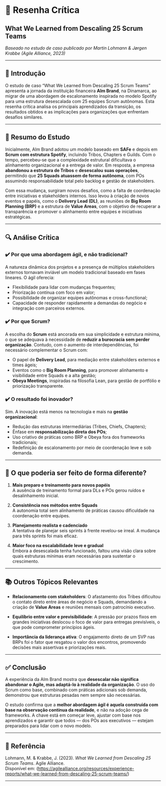 # 📝 Resenha Crítica  
## **What We Learned from Descaling 25 Scrum Teams**  
*Baseado no estudo de caso publicado por Martin Lohmann & Jørgen Krabbe (Agile Alliance, 2023)*

---

## 📌 Introdução

O estudo de caso “What We Learned from Descaling 25 Scrum Teams” apresenta a jornada da instituição financeira **Alm Brand**, na Dinamarca, ao migrar de uma abordagem de escalonamento inspirada no modelo Spotify para uma estrutura desescalada com 25 equipes Scrum autônomas. Esta resenha crítica analisa os principais aprendizados da transição, os resultados obtidos e as implicações para organizações que enfrentam desafios similares.

---

## 🧩 Resumo do Estudo

Inicialmente, Alm Brand adotou um modelo baseado em **SAFe** e depois em **Scrum com estrutura Spotify**, incluindo Tribos, Chapters e Guilds. Com o tempo, percebeu-se que a complexidade estrutural dificultava o alinhamento organizacional e a entrega de valor. Em resposta, a empresa **abandonou a estrutura de Tribos** e **desescalou suas operações**, permitindo que **25 Squads atuassem de forma autônoma**, com POs assumindo responsabilidade total pelo backlog e gestão de stakeholders.

Com essa mudança, surgiram novos desafios, como a falta de coordenação entre iniciativas e stakeholders internos. Isso levou à criação de novos eventos e papéis, como o **Delivery Lead (DL)**, as reuniões de **Big Room Planning (BRP)** e a estrutura de **Value Areas**, com o objetivo de recuperar a transparência e promover o alinhamento entre equipes e iniciativas estratégicas.

---

## 🔍 Análise Crítica

### ✔️ Por que uma abordagem ágil, e não tradicional?

A natureza dinâmica dos projetos e a presença de múltiplos stakeholders externos tornavam inviável um modelo tradicional baseado em fases lineares. O ágil oferecia:

- Flexibilidade para lidar com mudanças frequentes;
- Priorização contínua com foco em valor;
- Possibilidade de organizar equipes autônomas e cross-functional;
- Capacidade de responder rapidamente a demandas do negócio e integração com parceiros externos.

### ✔️ Por que Scrum?

A escolha do **Scrum** está ancorada em sua simplicidade e estrutura mínima, o que se adequava à necessidade de **reduzir a burocracia sem perder organização**. Contudo, com o aumento de interdependências, foi necessário complementar o Scrum com:

- O papel de **Delivery Lead**, para mediação entre stakeholders externos e times ágeis;
- Eventos como o **Big Room Planning**, para promover alinhamento e visibilidade entre Squads e a alta gestão;
- **Obeya Meetings**, inspiradas na filosofia Lean, para gestão de portfólio e priorização transparente.

### ✔️ O resultado foi inovador?

Sim. A inovação está menos na tecnologia e mais na **gestão organizacional**:

- Redução das estruturas intermediárias (Tribes, Chiefs, Chapters);
- Ênfase em **responsabilização direta dos POs**;
- Uso criativo de práticas como BRP e Obeya fora dos frameworks tradicionais;
- Redefinição de escalonamento por meio de coordenação leve e sob demanda.

---

## 🧠 O que poderia ser feito de forma diferente?

1. **Mais preparo e treinamento para novos papéis**  
   A ausência de treinamento formal para DLs e POs gerou ruídos e desalinhamento inicial.

2. **Consistência nos métodos entre Squads**  
   A autonomia total sem alinhamento de práticas causou dificuldade na coordenação entre equipes.

3. **Planejamento realista e cadenciado**  
   A tentativa de planejar seis sprints à frente revelou-se irreal. A mudança para três sprints foi mais eficaz.

4. **Maior foco na escalabilidade leve e gradual**  
   Embora a desescalada tenha funcionado, faltou uma visão clara sobre quais estruturas mínimas eram necessárias para sustentar o crescimento.

---

## 📚 Outros Tópicos Relevantes

- **Relacionamento com stakeholders**: O afastamento dos Tribes dificultou o contato direto entre áreas de negócio e Squads, demandando a criação de **Value Areas** e reuniões mensais com patrocínio executivo.

- **Equilíbrio entre valor e previsibilidade**: A pressão por prazos fixos em grandes iniciativas deslocou o foco de valor para entregas previsíveis, o que pode comprometer princípios ágeis.

- **Importância da liderança ativa**: O engajamento direto de um SVP nas BRPs foi o fator que resgatou o valor dos encontros, promovendo decisões mais assertivas e priorizações reais.

---

## ✅ Conclusão

A experiência da Alm Brand mostra que **desescalar não significa abandonar o Agile, mas adaptá-lo à realidade da organização**. O uso do Scrum como base, combinado com práticas adicionais sob demanda, demonstrou que estruturas pesadas nem sempre são necessárias.

O estudo confirma que a **melhor abordagem ágil é aquela construída com base na observação contínua da realidade**, e não na adoção cega de frameworks. A chave está em começar leve, ajustar com base nos aprendizados e garantir que todos — dos POs aos executivos — estejam preparados para lidar com o novo modelo.

---

## 🔖 Referência

Lohmann, M. & Krabbe, J. (2023). *What We Learned from Descaling 25 Scrum Teams*. Agile Alliance.  
Disponível em: (https://agilealliance.org/resources/experience-reports/what-we-learned-from-descaling-25-scrum-teams/)

---
